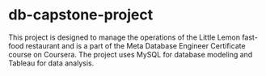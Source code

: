 # db-capstone-project
This project is designed to manage the operations of the Little Lemon fast-food restaurant and is a part of the Meta Database Engineer Certificate course on Coursera. The project uses MySQL for database modeling and Tableau for data analysis.
